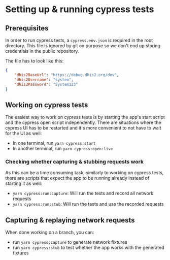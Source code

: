 # Setting up & running cypress tests

## Prerequisites

In order to run cypress tests, a `cypress.env.json` is required in the root
directory. This file is ignored by git on purpose so we don't end up storing
credentials in the public repository.

The file has to look like this:

```json
{
    "dhis2BaseUrl": "https://debug.dhis2.org/dev",
    "dhis2Username": "system",
    "dhis2Password": "System123"
}
```

## Working on cypress tests

The easiest way to work on cypress tests is by starting the app's start script
and the cypress open script independently. There are situations where the
cypress UI has to be restarted and it's more convenient to not have to wait for
the UI as well:

* In one terminal, run `yarn cypress:start`
* In another terminal, run `yarn cypress:open:live`

### Checking whether capturing & stubbing requests work

As this can be a time consuming task, similarly to working on cypress tests,
there are scripts that expect the app to be running already instead of starting
it as well:

* `yarn cypress:run:capture`: Will run the tests and record all network
  requests
* `yarn cypress:run:stub`: Will run the tests and use the recorded requests

## Capturing & replaying network requests

When done working on a branch, you can:

* run `yarn cypress:capture` to generate network fixtures
* run `yarn cypress:stub` to test whether the app works with the generated
  fixtures
